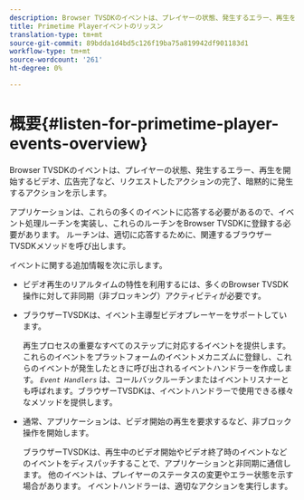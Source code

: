 ```yaml
---
description: Browser TVSDKのイベントは、プレイヤーの状態、発生するエラー、再生を開始するビデオ、広告完了など、リクエストしたアクションの完了、暗黙的に発生するアクションを示します。
title: Primetime Playerイベントのリッスン
translation-type: tm+mt
source-git-commit: 89bdda1d4bd5c126f19ba75a819942df901183d1
workflow-type: tm+mt
source-wordcount: '261'
ht-degree: 0%

---
```



# 概要{#listen-for-primetime-player-events-overview}

Browser TVSDKのイベントは、プレイヤーの状態、発生するエラー、再生を開始するビデオ、広告完了など、リクエストしたアクションの完了、暗黙的に発生するアクションを示します。

アプリケーションは、これらの多くのイベントに応答する必要があるので、イベント処理ルーチンを実装し、これらのルーチンをBrowser TVSDKに登録する必要があります。 ルーチンは、適切に応答するために、関連するブラウザーTVSDKメソッドを呼び出します。

イベントに関する追加情報を次に示します。

* ビデオ再生のリアルタイムの特性を利用するには、多くのBrowser TVSDK操作に対して非同期（非ブロッキング）アクティビティが必要です。
* ブラウザーTVSDKは、イベント主導型ビデオプレーヤーをサポートしています。

   再生プロセスの重要なすべてのステップに対応するイベントを提供します。 これらのイベントをプラットフォームのイベントメカニズムに登録し、これらのイベントが発生したときに呼び出されるイベントハンドラーを作成します。 *`Event Handlers`* は、コールバックルーチンまたはイベントリスナーとも呼ばれます。ブラウザーTVSDKは、イベントハンドラーで使用できる様々なメソッドを提供します。
* 通常、アプリケーションは、ビデオ開始の再生を要求するなど、非ブロック操作を開始します。

   ブラウザーTVSDKは、再生中のビデオ開始やビデオ終了時のイベントなどのイベントをディスパッチすることで、アプリケーションと非同期に通信します。 他のイベントは、プレイヤーのステータスの変更やエラー状態を示す場合があります。 イベントハンドラーは、適切なアクションを実行します。

